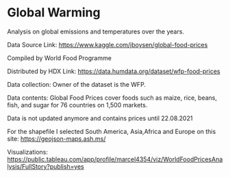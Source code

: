 # Global Warming
Analysis on global emissions and temperatures over the years.

Data Source 
Link: https://www.kaggle.com/jboysen/global-food-prices

Compiled by World Food Programme 

Distributed by HDX
Link: https://data.humdata.org/dataset/wfp-food-prices

Data collection: Owner of the dataset is the WFP. 
 
Data contents: Global Food Prices cover foods 
such as maize, rice, beans, fish, and sugar for 76 
countries on 1,500 markets.

Data is not updated anymore and contains prices until 22.08.2021

For the shapefile I selected South America, Asia,Africa and Europe on this site:
https://geojson-maps.ash.ms/

Visualizations:
https://public.tableau.com/app/profile/marcel4354/viz/WorldFoodPricesAnalysis/FullStory?publish=yes

